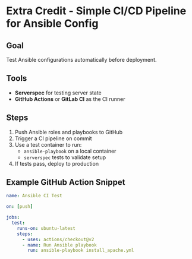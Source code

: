 # Extra Credit - Simple CI/CD Pipeline for Ansible Config

## Goal
Test Ansible configurations automatically before deployment.

## Tools
- **Serverspec** for testing server state
- **GitHub Actions** or **GitLab CI** as the CI runner

## Steps
1. Push Ansible roles and playbooks to GitHub
2. Trigger a CI pipeline on commit
3. Use a test container to run:
   - `ansible-playbook` on a local container
   - `serverspec` tests to validate setup
4. If tests pass, deploy to production

## Example GitHub Action Snippet

```yaml
name: Ansible CI Test

on: [push]

jobs:
  test:
    runs-on: ubuntu-latest
    steps:
      - uses: actions/checkout@v2
      - name: Run Ansible playbook
        run: ansible-playbook install_apache.yml